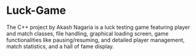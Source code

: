 # Luck-Game
The C++ project by Akash Nagaria is a luck testing game featuring player and match classes, file handling, graphical loading screen, game functionalities like pausing/resuming, and detailed player management, match statistics, and a hall of fame display.

